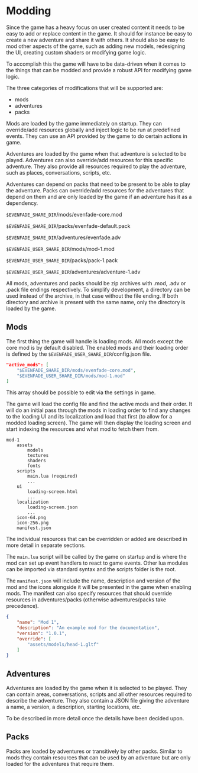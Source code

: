 # Modding

Since the game has a heavy focus on user created content it needs to be easy to add or replace content in the game. It should for instance be easy to create a new adventure and share it with others. It should also be easy to mod other aspects of the game, such as adding new models, redesigning the UI, creating custom shaders or modifying game logic.

To accomplish this the game will have to be data-driven when it comes to the things that can be modded and provide a robust API for modifying game logic.

The three categories of modifications that will be supported are:
- mods
- adventures
- packs

Mods are loaded by the game immediately on startup. They can override/add resources globally and inject logic to be run at predefined events. They can use an API provided by the game to do certain actions in game.

Adventures are loaded by the game when that adventure is selected to be played. Adventures can also override/add resources for this specific adventure. They also provide all resources required to play the adventure, such as places, conversations, scripts, etc.

Adventures can depend on packs that need to be present to be able to play the adventure. Packs can override/add resources for the adventures that depend on them and are only loaded by the game if an adventure has it as a dependency.

`$EVENFADE_SHARE_DIR`/mods/evenfade-core.mod

`$EVENFADE_SHARE_DIR`/packs/evenfade-default.pack

`$EVENFADE_SHARE_DIR`/adventures/evenfade.adv

`$EVENFADE_USER_SHARE_DIR`/mods/mod-1.mod

`$EVENFADE_USER_SHARE_DIR`/packs/pack-1.pack

`$EVENFADE_USER_SHARE_DIR`/adventures/adventure-1.adv

All mods, adventures and packs should be zip archives with .mod, .adv or .pack file endings respectively. To simplify development, a directory can be used instead of the archive, in that case without the file ending. If both directory and archive is present with the same name, only the directory is loaded by the game.

## Mods

The first thing the game will handle is loading mods. All mods except the core mod is by default disabled. The enabled mods and their loading order is defined by the `$EVENFADE_USER_SHARE_DIR`/config.json file.

```json
"active_mods": [
    "$EVENFADE_SHARE_DIR/mods/evenfade-core.mod",
    "$EVENFADE_USER_SHARE_DIR/mods/mod-1.mod"
]
```

This array should be possible to edit via the settings in game.

The game will load the config file and find the active mods and their order. It will do an initial pass through the mods in loading order to find any changes to the loading UI and its localization and load that first (to allow for a modded loading screen). The game will then display the loading screen and start indexing the resources and what mod to fetch them from.

```
mod-1
    assets
        models
        textures
        shaders
        fonts
    scripts
        main.lua (required)
        ...
    ui
        loading-screen.html
        ...
    localization
        loading-screen.json
        ...
    icon-64.png
    icon-256.png
    manifest.json
```

The individual resources that can be overridden or added are described in more detail in separate sections.

The `main.lua` script will be called by the game on startup and is where the mod can set up event handlers to react to game events. Other lua modules can be imported via standard syntax and the scripts folder is the root.

The `manifest.json` will include the name, description and version of the mod and the icons alongside it will be presented in the game when enabling mods. The manifest can also specify resources that should override resources in adventures/packs (otherwise adventures/packs take precedence).

```json
{
    "name": "Mod 1",
    "description": "An example mod for the documentation",
    "version": "1.0.1",
    "override": [
        "assets/models/head-1.gltf"
    ]
}
```

## Adventures

Adventures are loaded by the game when it is selected to be played. They can contain areas, conversations, scripts and all other resources required to describe the adventure. They also contain a JSON file giving the adventure a name, a version, a description, starting locations, etc.

To be described in more detail once the details have been decided upon.

## Packs

Packs are loaded by adventures or transitively by other packs. Similar to mods they contain resources that can be used by an adventure but are only loaded for the adventures that require them.